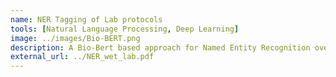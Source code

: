 ```yaml
---
name: NER Tagging of Lab protocols
tools: [Natural Language Processing, Deep Learning]
image: ../images/Bio-BERT.png
description: A Bio-Bert based approach for Named Entity Recognition over wet lab protocols.
external_url: ../NER_wet_lab.pdf
---
```


